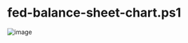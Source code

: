 # fed-balance-sheet-chart.ps1

![image](https://user-images.githubusercontent.com/20816/232452180-d591a05f-25a9-4ec6-b3ef-5e27b906a516.png)
